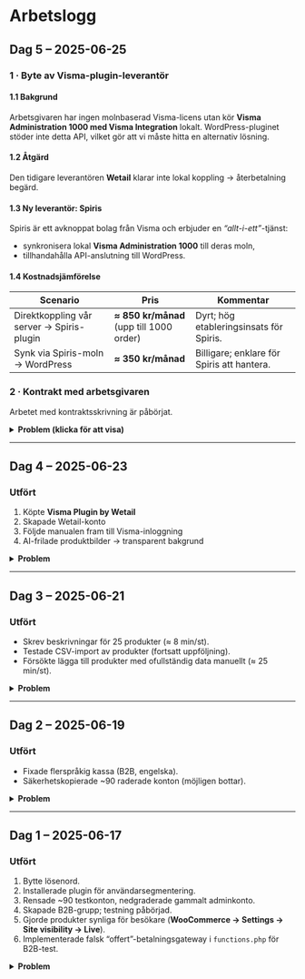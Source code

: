 # Arbetslogg

## Dag 5 – 2025-06-25

### 1 · Byte av Visma-plugin-leverantör
#### 1.1 Bakgrund  
Arbetsgivaren har ingen molnbaserad Visma-licens utan kör **Visma Administration 1000 med Visma Integration** lokalt. WordPress-pluginet stöder inte detta API, vilket gör att vi måste hitta en alternativ lösning.

#### 1.2 Åtgärd  
Den tidigare leverantören **Wetail** klarar inte lokal koppling → återbetalning begärd.

#### 1.3 Ny leverantör: Spiris  
Spiris är ett avknoppat bolag från Visma och erbjuder en *“allt-i-ett”*-tjänst:
- synkronisera lokal **Visma Administration 1000** till deras moln,
- tillhandahålla API-anslutning till WordPress.

#### 1.4 Kostnadsjämförelse  
| Scenario | Pris | Kommentar |
| -------- | ---- | --------- |
| Direktkoppling vår server → Spiris-plugin | **≈ 850 kr/månad** (upp till 1000 order) | Dyrt; hög etableringsinsats för Spiris. |
| Synk via Spiris-moln → WordPress | **≈ 350 kr/månad** | Billigare; enklare för Spiris att hantera. |

### 2 · Kontrakt med arbetsgivaren  
Arbetet med kontraktsskrivning är påbörjat.

<details>
<summary><strong>Problem (klicka för att visa)</strong></summary>

* Hittar ingen support-e-post till Spiris → mejl skickat till deras marknadsavdelning.
</details>

---

## Dag 4 – 2025-06-23

### Utfört
1. Köpte **Visma Plugin by Wetail**  
2. Skapade Wetail-konto  
3. Följde manualen fram till Visma-inloggning  
4. AI-frilade produktbilder → transparent bakgrund

<details>
<summary><strong>Problem</strong></summary>

* Chefen måste själv logga in på Visma-kontot.  
* AI-friläggning tar 5–8 min/bild och har dagskvot → kräver premium.  
* Av ~1900 produkter har bara ~500 bilder och ~100 kompletta attribut; publicering prioriteras över fullständiga beskrivningar.
</details>

---

## Dag 3 – 2025-06-21

### Utfört
- Skrev beskrivningar för 25 produkter (≈ 8 min/st).  
- Testade CSV-import av produkter (fortsatt uppföljning).  
- Försökte lägga till produkter med ofullständig data manuellt (≈ 25 min/st).

<details>
<summary><strong>Problem</strong></summary>

1. Endast frontbild → saknas innehåll, allergener, varumärke, förvaring m.m.  
2. Kopiera texter online medför juridiskt ansvar → osäkerhet.  
3. All publicerad info kräver manuell kvalitetskontroll.  
4. Volym för vätskor tolkas som kg (ex. 640 ml → 640 kg).
</details>

---

## Dag 2 – 2025-06-19

### Utfört
- Fixade flerspråkig kassa (B2B, engelska).  
- Säkerhetskopierade ~90 raderade konton (möjligen bottar).

<details>
<summary><strong>Problem</strong></summary>

* Ingen bekräftelse-e-post vid registrering → användare blir aktiva direkt.  
* Företagskod kan fyllas i fritt → alla blir B2B.  
* Överväger automatisk verifiering av B2B via företagskod.
</details>

---

## Dag 1 – 2025-06-17

### Utfört
1. Bytte lösenord.  
2. Installerade plugin för användarsegmentering.  
3. Rensade ~90 testkonton, nedgraderade gammalt adminkonto.  
4. Skapade B2B-grupp; testning påbörjad.  
5. Gjorde produkter synliga för besökare (**WooCommerce → Settings → Site visibility → Live**).  
6. Implementerade falsk “offert”-betalningsgateway i `functions.php` för B2B-test.

<details>
<summary><strong>Problem</strong></summary>

* Icke-admin-användare såg inte produkter → löst.  
* Temauppdatering kraschade sajten → återställd.  
* Första versionen av B2B-betalningsblockering misslyckades → “ogiltig betalningsmetod”.
</details>
